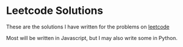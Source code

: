 # Leetcode Solutions

These are the solutions I have written for the problems on [leetcode](https://leetcode.com)

Most will be written in Javascript, but I may also write some in Python.
